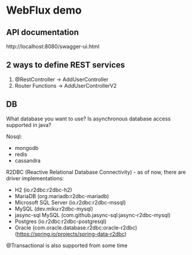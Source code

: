 # WebFlux demo

## API documentation
http://localhost:8080/swagger-ui.html

## 2 ways to define REST services
1. @RestController -> AddUserController
2. Router Functions -> AddUserControllerV2

## DB
What database you want to use? Is asynchronous database access supported in java?

Nosql:
- mongodb
- redis
- cassandra

R2DBC (Reactive Relational Database Connectivity) - as of now, there are driver implementations:
- H2 (io.r2dbc:r2dbc-h2)
- MariaDB (org.mariadb:r2dbc-mariadb)
- Microsoft SQL Server (io.r2dbc:r2dbc-mssql)
- MySQL (dev.miku:r2dbc-mysql)
- jasync-sql MySQL (com.github.jasync-sql:jasync-r2dbc-mysql)
- Postgres (io.r2dbc:r2dbc-postgresql)
- Oracle (com.oracle.database.r2dbc:oracle-r2dbc)
(https://spring.io/projects/spring-data-r2dbc)

@Transactional is also supported from some time
